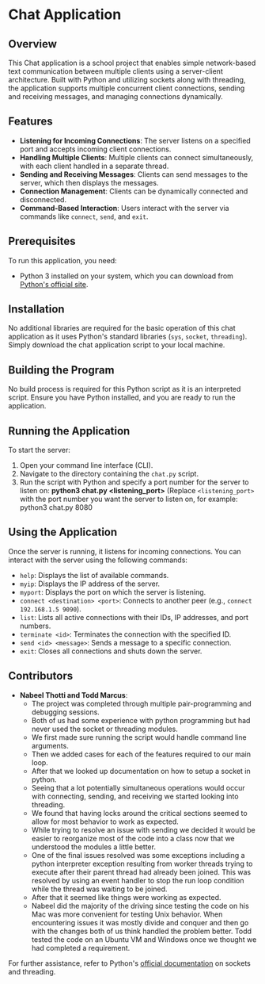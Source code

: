 # Chat Application


## Overview
This Chat application is a school project that enables simple network-based text communication between multiple clients using a server-client architecture. Built with Python and utilizing sockets along with threading, the application supports multiple concurrent client connections, sending and receiving messages, and managing connections dynamically.

## Features
- **Listening for Incoming Connections**: The server listens on a specified port and accepts incoming client connections.
- **Handling Multiple Clients**: Multiple clients can connect simultaneously, with each client handled in a separate thread.
- **Sending and Receiving Messages**: Clients can send messages to the server, which then displays the messages.
- **Connection Management**: Clients can be dynamically connected and disconnected.
- **Command-Based Interaction**: Users interact with the server via commands like `connect`, `send`, and `exit`.

## Prerequisites
To run this application, you need:
- Python 3 installed on your system, which you can download from [Python's official site](https://www.python.org/downloads/).

## Installation
No additional libraries are required for the basic operation of this chat application as it uses Python's standard libraries (`sys`, `socket`, `threading`). Simply download the chat application script to your local machine.

## Building the Program
No build process is required for this Python script as it is an interpreted script. Ensure you have Python installed, and you are ready to run the application.

## Running the Application
To start the server:
1. Open your command line interface (CLI).
2. Navigate to the directory containing the `chat.py` script.
3. Run the script with Python and specify a port number for the server to listen on: 
    **python3 chat.py <listening_port>** (Replace `<listening_port>` with the port number you want the server to listen on, for example: python3 chat.py 8080


## Using the Application
Once the server is running, it listens for incoming connections. You can interact with the server using the following commands:

- `help`: Displays the list of available commands.
- `myip`: Displays the IP address of the server.
- `myport`: Displays the port on which the server is listening.
- `connect <destination> <port>`: Connects to another peer (e.g., `connect 192.168.1.5 9090`).
- `list`: Lists all active connections with their IDs, IP addresses, and port numbers.
- `terminate <id>`: Terminates the connection with the specified ID.
- `send <id> <message>`: Sends a message to a specific connection.
- `exit`: Closes all connections and shuts down the server.

## Contributors
- **Nabeel Thotti and Todd Marcus**: 
    - The project was completed through multiple pair-programming and debugging sessions.
    - Both of us had some experience with python programming but had never used the socket or threading modules.
    - We first made sure running the script would handle command line arguments.
    - Then we added cases for each of the features required to our main loop.
    - After that we looked up documentation on how to setup a socket in python.
    - Seeing that a lot potentially simultaneous operations would occur with connecting, sending, and receiving we started looking into threading.
    - We found that having locks around the critical sections seemed to allow for most behavior to work as expected.
    - While trying to resolve an issue with sending we decided it would be easier to reorganize most of the code into a class now that we understood the modules a little better.
    - One of the final issues resolved was some exceptions including a python interpreter exception resulting from worker threads trying to execute after their parent thread had already been joined. This was resolved by using an event handler to stop the run loop condition while the thread was waiting to be joined.
    - After that it seemed like things were working as expected.
    - Nabeel did the majority of the driving since testing the code on his Mac was more convenient for testing Unix behavior. When encountering issues it was mostly divide and conquer and then go with the changes both of us think handled the problem better. Todd tested the code on an Ubuntu VM and Windows once we thought we had completed a requirement.

For further assistance, refer to Python's [official documentation](https://docs.python.org/3/) on sockets and threading.